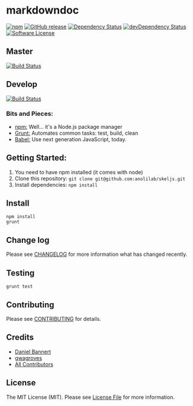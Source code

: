 # markdowndoc

[![npm](https://img.shields.io/npm/v/markdowndoc.svg?style=flat-square)](https://www.npmjs.com/package/markdowndoc)
[![GitHub release](https://img.shields.io/github/release/MarkdownDoc/markdowndoc.svg?style=flat-square)](https://github.com/MarkdownDoc/markdowndoc/releases)
[![Dependency Status](https://david-dm.org/MarkdownDoc/markdowndoc.svg?style=flat-square)](https://david-dm.org/MarkdownDoc/markdowndoc#info=dependencies&view=table)
[![devDependency Status](https://david-dm.org/MarkdownDoc/markdowndoc/dev-status.svg?style=flat-square)](https://david-dm.org/MarkdownDoc/markdowndoc#info=devDependencies)
[![Software License](https://img.shields.io/badge/license-MIT-brightgreen.svg?style=flat-square)](LICENSE)

## Master
[![Build Status](https://img.shields.io/travis/MarkdownDoc/markdowndoc/master.svg?style=flat-square)](https://travis-ci.org/MarkdownDoc/markdowndoc)

## Develop
[![Build Status](https://img.shields.io/travis/MarkdownDoc/markdowndoc/develop.svg?style=flat-square)](https://travis-ci.org/MarkdownDoc/markdowndoc)

### Bits and Pieces:
* [npm:](https://npmjs.org/) Well... it's a Node.js package manager
* [Grunt:](http://gruntjs.com/) Automates common tasks: test, build, clean
* [Babel:](https://github.com/babel/babel/) Use next generation JavaScript, today.

## Getting Started:

1. You need to have npm installed (it comes with node)
2. Clone this repository: `git clone git@github.com:anolilab/skeljs.git`
3. Install dependencies: `npm install`

## Install

~~~
npm install
grunt
~~~

## Change log

Please see [CHANGELOG](CHANGELOG.md) for more information what has changed recently.

## Testing

~~~
grunt test
~~~

## Contributing

Please see [CONTRIBUTING](CONTRIBUTING.md) for details.

## Credits

- [Daniel Bannert](https://github.com/prisis)
- [gwagroves](https://github.com/gwagroves)
- [All Contributors](../../contributors)

## License

The MIT License (MIT). Please see [License File](LICENSE.md) for more information.
